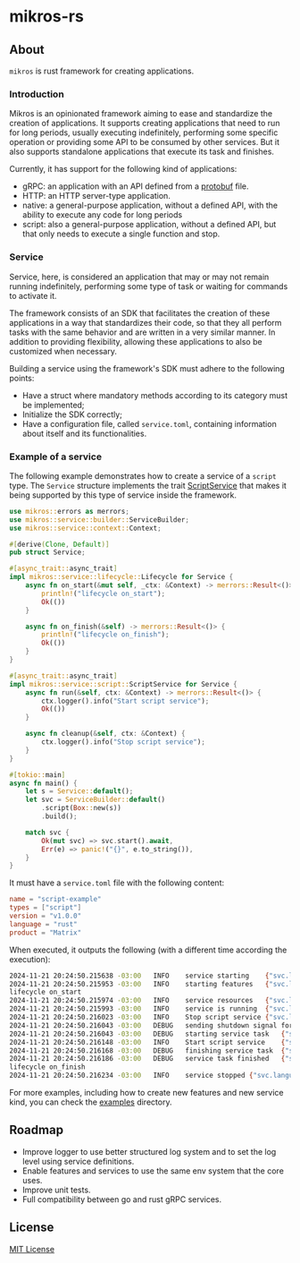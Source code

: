 # mikros-rs

## About

`mikros` is rust framework for creating applications.

### Introduction

Mikros is an opinionated framework aiming to ease and standardize the creation
of applications. It supports creating applications that need to run for long
periods, usually executing indefinitely, performing some specific operation or
providing some API to be consumed by other services. But it also supports
standalone applications that execute its task and finishes.

Currently, it has support for the following kind of applications:

* gRPC: an application with an API defined from a [protobuf](https://protobuf.dev) file.
* HTTP: an HTTP server-type application.
* native: a general-purpose application, without a defined API, with the ability to execute any code for long periods
* script: also a general-purpose application, without a defined API, but that only needs to execute a single function and stop.

### Service

Service, here, is considered an application that may or may not remain running
indefinitely, performing some type of task or waiting for commands to activate it.

The framework consists of an SDK that facilitates the creation of these applications
in a way that standardizes their code, so that they all perform tasks with the
same behavior and are written in a very similar manner. In addition to providing
flexibility, allowing these applications to also be customized when necessary.

Building a service using the framework's SDK must adhere to the following points:

* Have a struct where mandatory methods according to its category must be implemented;
* Initialize the SDK correctly;
* Have a configuration file, called `service.toml`, containing information about itself and its functionalities.

### Example of a service

The following example demonstrates how to create a service of a `script`
type. The `Service` structure implements the trait [ScriptService](src/service/script/mod.rs)
that makes it being supported by this type of service inside the framework.

```rust
use mikros::errors as merrors;
use mikros::service::builder::ServiceBuilder;
use mikros::service::context::Context;

#[derive(Clone, Default)]
pub struct Service;

#[async_trait::async_trait]
impl mikros::service::lifecycle::Lifecycle for Service {
    async fn on_start(&mut self, _ctx: &Context) -> merrors::Result<()> {
        println!("lifecycle on_start");
        Ok(())
    }

    async fn on_finish(&self) -> merrors::Result<()> {
        println!("lifecycle on_finish");
        Ok(())
    }
}

#[async_trait::async_trait]
impl mikros::service::script::ScriptService for Service {
    async fn run(&self, ctx: &Context) -> merrors::Result<()> {
        ctx.logger().info("Start script service");
        Ok(())
    }

    async fn cleanup(&self, ctx: &Context) {
        ctx.logger().info("Stop script service");
    }
}

#[tokio::main]
async fn main() {
    let s = Service::default();
    let svc = ServiceBuilder::default()
        .script(Box::new(s))
        .build();

    match svc {
        Ok(mut svc) => svc.start().await,
        Err(e) => panic!("{}", e.to_string()),
    }
}
```

It must have a `service.toml` file with the following content:

```toml
name = "script-example"
types = ["script"]
version = "v1.0.0"
language = "rust"
product = "Matrix"
```
When executed, it outputs the following (with a different time according the execution):

```bash
2024-11-21 20:24:50.215638 -03:00	INFO	service starting	{"svc.language":"rust","local.ts":1732231490,"local.ts_ms":1732231490215,"svc.name":"native-example","svc.product":"examples","svc.version":"v0.1.0"}
2024-11-21 20:24:50.215953 -03:00	INFO	starting features	{"svc.language":"rust","local.ts":1732231490,"local.ts_ms":1732231490215,"svc.name":"native-example","svc.product":"examples","svc.version":"v0.1.0"}
lifecycle on_start
2024-11-21 20:24:50.215974 -03:00	INFO	service resources	{"svc.language":"rust","local.ts":1732231490,"local.ts_ms":1732231490215,"svc.name":"native-example","svc.product":"examples","svc.version":"v0.1.0"}
2024-11-21 20:24:50.215993 -03:00	INFO	service is running	{"svc.language":"rust","local.ts":1732231490,"kind":"script","local.ts_ms":1732231490215,"svc.name":"native-example","svc.product":"examples","svc.version":"v0.1.0"}
2024-11-21 20:24:50.216023 -03:00	INFO	Stop script service	{"svc.language":"rust","local.ts":1732231490,"local.ts_ms":1732231490216,"svc.name":"native-example","svc.product":"examples","svc.version":"v0.1.0"}
2024-11-21 20:24:50.216043 -03:00	DEBUG	sending shutdown signal for service tasks	{"svc.language":"rust","local.ts":1732231490,"local.ts_ms":1732231490216,"svc.name":"native-example","svc.product":"examples","svc.version":"v0.1.0"}
2024-11-21 20:24:50.216043 -03:00	DEBUG	starting service task	{"svc.language":"rust","local.ts":1732231490,"task_name":"script","local.ts_ms":1732231490216,"svc.name":"native-example","svc.product":"examples","svc.version":"v0.1.0"}
2024-11-21 20:24:50.216148 -03:00	INFO	Start script service	{"svc.language":"rust","local.ts":1732231490,"local.ts_ms":1732231490216,"svc.name":"native-example","svc.product":"examples","svc.version":"v0.1.0"}
2024-11-21 20:24:50.216168 -03:00	DEBUG	finishing service task	{"svc.language":"rust","local.ts":1732231490,"task_name":"script","local.ts_ms":1732231490216,"svc.name":"native-example","svc.product":"examples","svc.version":"v0.1.0"}
2024-11-21 20:24:50.216186 -03:00	DEBUG	service task finished	{"svc.language":"rust","local.ts":1732231490,"task_name":"script","local.ts_ms":1732231490216,"svc.name":"native-example","svc.product":"examples","svc.version":"v0.1.0"}
lifecycle on_finish
2024-11-21 20:24:50.216234 -03:00	INFO	service stopped	{"svc.language":"rust","local.ts":1732231490,"local.ts_ms":1732231490216,"svc.name":"native-example","svc.product":"examples","svc.version":"v0.1.0"}
```

For more examples, including how to create new features and new service kind,
you can check the [examples](examples) directory.

## Roadmap

* Improve logger to use better structured log system and to set the log level
using service definitions.
* Enable features and services to use the same env system that the core uses.
* Improve unit tests.
* Full compatibility between go and rust gRPC services.

## License

[MIT License](LICENSE)
